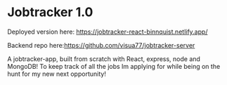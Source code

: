 # Jobtracker 1.0

Deployed version here: https://jobtracker-react-binnquist.netlify.app/

Backend repo here:https://github.com/visua77/jobtracker-server

A jobtracker-app, built from scratch with React, express, node and MongoDB! 
To keep track of all the jobs Im applying for while being on the hunt 
for my new next opportunity!


